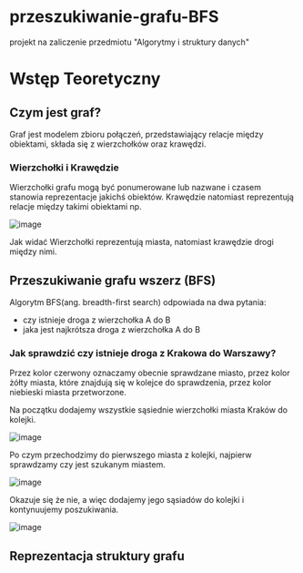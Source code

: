 # przeszukiwanie-grafu-BFS
projekt na zaliczenie przedmiotu "Algorytmy i struktury danych"


# Wstęp Teoretyczny

## Czym jest graf?

Graf jest modelem zbioru połączeń, przedstawiający relacje między obiektami,
składa się z wierzchołków oraz krawędzi. 


### Wierzchołki i Krawędzie

Wierzchołki grafu mogą być ponumerowane lub nazwane i czasem stanowia reprezentacje jakichś obiektów.
Krawędzie natomiast reprezentują relacje między takimi obiektami np.

![image](https://user-images.githubusercontent.com/36795978/159125247-8e63bc9a-7be8-4bb9-8ae8-cdfe44aefbf1.png)

Jak widać Wierzchołki reprezentują miasta, natomiast krawędzie drogi między nimi.

## Przeszukiwanie grafu wszerz (BFS)

Algorytm BFS(ang. breadth-first search) odpowiada na dwa pytania:
- czy istnieje droga z wierzchołka A do B
- jaka jest najkrótsza droga z wierzchołka A do B

### Jak sprawdzić czy istnieje droga z Krakowa do Warszawy?

Przez kolor czerwony oznaczamy obecnie sprawdzane miasto,
przez kolor żółty miasta, które znajdują się w kolejce do sprawdzenia,
przez kolor niebieski miasta przetworzone.

Na początku dodajemy wszystkie sąsiednie wierzchołki miasta Kraków do kolejki.

![image](https://user-images.githubusercontent.com/36795978/159125961-34d1dddc-7a6f-4ef3-8fcc-17eeadc7973d.png)

Po czym przechodzimy do pierwszego miasta z kolejki, najpierw sprawdzamy czy jest szukanym miastem.

![image](https://user-images.githubusercontent.com/36795978/159133083-46c254e1-4c10-4717-8d9c-c5ebab0230bc.png)

Okazuje się że nie, a więc dodajemy jego sąsiadów do kolejki i kontynuujemy poszukiwania.

![image](https://user-images.githubusercontent.com/36795978/159134662-571734fb-4d03-4e5b-93cd-e3240ba3062c.png)


## Reprezentacja struktury grafu










